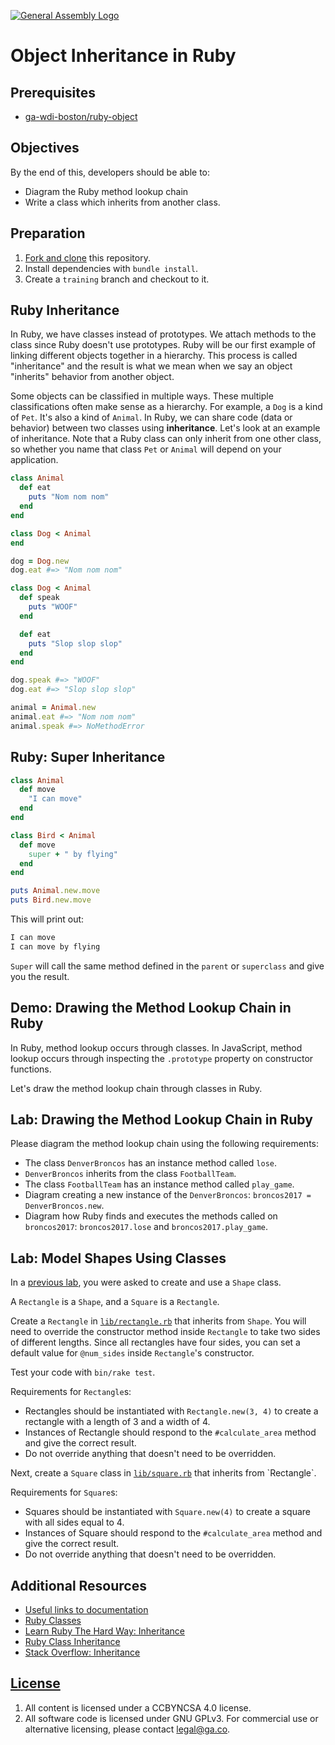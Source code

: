 [![General Assembly Logo](https://camo.githubusercontent.com/1a91b05b8f4d44b5bbfb83abac2b0996d8e26c92/687474703a2f2f692e696d6775722e636f6d2f6b6538555354712e706e67)](https://generalassemb.ly/education/web-development-immersive)

# Object Inheritance in Ruby

## Prerequisites

- [ga-wdi-boston/ruby-object](https://git.generalassemb.ly/ga-wdi-boston/ruby-object)

## Objectives

By the end of this, developers should be able to:

- Diagram the Ruby method lookup chain
- Write a class which inherits from another class.

## Preparation

1. [Fork and clone](https://git.generalassemb.ly/ga-wdi-boston/meta/wiki/ForkAndClone)
    this repository.
1. Install dependencies with `bundle install`.
1. Create a `training` branch and checkout to it.

## Ruby Inheritance

In Ruby, we have classes instead of prototypes. We attach methods to the class
since Ruby doesn't use prototypes. Ruby will be our first example of linking
different objects together in a hierarchy. This process is called "inheritance"
and the result is what we mean when we say an object "inherits" behavior from
another object.

Some objects can be classified in multiple ways. These multiple classifications
often make sense as a hierarchy. For example, a `Dog` is a kind of `Pet`. It's
also a kind of `Animal`. In Ruby, we can share code (data or behavior) between
two classes using **inheritance**. Let's look at an example of inheritance. Note
that a Ruby class can only inherit from one other class, so whether you name
that class `Pet` or `Animal` will depend on your application.

```ruby
class Animal
  def eat
    puts "Nom nom nom"
  end
end

class Dog < Animal
end

dog = Dog.new
dog.eat #=> "Nom nom nom"

class Dog < Animal
  def speak
    puts "WOOF"
  end

  def eat
    puts "Slop slop slop"
  end
end

dog.speak #=> "WOOF"
dog.eat #=> "Slop slop slop"

animal = Animal.new
animal.eat #=> "Nom nom nom"
animal.speak #=> NoMethodError
```

## Ruby: Super Inheritance

```ruby
class Animal
  def move
    "I can move"
  end
end

class Bird < Animal
  def move
    super + " by flying"
  end
end

puts Animal.new.move
puts Bird.new.move
```

This will print out:

```bash
I can move
I can move by flying
```

`Super` will call the same method defined in the `parent` or `superclass` and
give you the result.

## Demo: Drawing the Method Lookup Chain in Ruby

In Ruby, method lookup occurs through classes. In JavaScript, method lookup
occurs through inspecting the `.prototype` property on constructor functions.

Let's draw the method lookup chain through classes in Ruby.

## Lab: Drawing the Method Lookup Chain in Ruby

Please diagram the method lookup chain using the following requirements:

- The class `DenverBroncos` has an instance method called `lose`.
- `DenverBroncos` inherits from the class `FootballTeam`.
- The class `FootballTeam` has an instance method called `play_game`.
- Diagram creating a new instance of the `DenverBroncos`: `broncos2017 =
    DenverBroncos.new`.
- Diagram how Ruby finds and executes the methods called on `broncos2017`:
    `broncos2017.lose` and `broncos2017.play_game`.

## Lab: Model Shapes Using Classes

In a [previous
lab](https://git.generalassemb.ly/ga-wdi-boston/ruby-object#lab-creating-a-shape-class),
you were asked to create and use a `Shape` class.

A `Rectangle` is a `Shape`, and a `Square` is a `Rectangle`.

Create a `Rectangle` in [`lib/rectangle.rb`](lib/rectangle.rb) that inherits
from `Shape`. You will need to override the constructor method inside
`Rectangle` to take two sides of different lengths. Since all rectangles have
four sides, you can set a default value for `@num_sides` inside `Rectangle`'s
constructor.

Test your code with `bin/rake test`.

Requirements for `Rectangle`s:

- Rectangles should be instantiated with `Rectangle.new(3, 4)` to create a
    rectangle with a length of 3 and a width of 4.
- Instances of Rectangle should respond to the `#calculate_area` method and
    give the correct result.
- Do not override anything that doesn't need to be overridden.

Next, create a `Square` class in [`lib/square.rb`](lib/square.rb`) that inherits
from `Rectangle`.

Requirements for `Square`s:

- Squares should be instantiated with `Square.new(4)` to create a square with
    all sides equal to 4.
- Instances of Square should respond to the `#calculate_area` method and give the
    correct result.
- Do not override anything that doesn't need to be overridden.

## Additional Resources

- [Useful links to documentation](https://www.ruby-lang.org/en/documentation/)
- [Ruby Classes](http://www.zenruby.info/2016/06/ruby-classes.html)
- [Learn Ruby The Hard Way: Inheritance](https://learnrubythehardway.org/book/ex44.html)
- [Ruby Class Inheritance](https://launchschool.com/books/oo_ruby/read/inheritance)
- [Stack Overflow: Inheritance](http://stackoverflow.com/questions/15754768/when-do-we-use-ruby-module-vs-using-class-composition)

## [License](LICENSE)

1. All content is licensed under a CC­BY­NC­SA 4.0 license.
1. All software code is licensed under GNU GPLv3. For commercial use or
    alternative licensing, please contact legal@ga.co.
